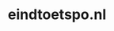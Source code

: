 ---
layout: post
title:  "eindtoetspo.nl"
internal_url:  "/data/eindtoetspo.nl.html"
categories: dutchgov
---
